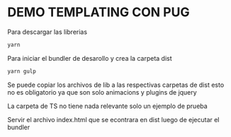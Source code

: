# DEMO TEMPLATING CON PUG

Para descargar las librerias

```sh
yarn
```

Para iniciar el bundler de desarollo y crea la carpeta dist

```sh
yarn gulp
```

Se puede copiar los archivos de lib a las respectivas carpetas de dist
esto no es obligatorio ya que son solo animacions y plugins de jquery

La carpeta de TS no tiene nada relevante solo un ejemplo de prueba

Servir el archivo index.html que se econtrara en dist luego de ejecutar el bundler
